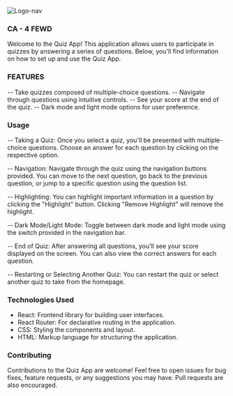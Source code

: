 ![Logo-nav](https://s3.ap-south-1.amazonaws.com/kalvi-education.github.io/front-end-web-development/Kalvium-Logo.png)

### CA - 4 FEWD
Welcome to the Quiz App! This application allows users to participate in quizzes by answering a series of questions. Below, you'll find information on how to set up and use the Quiz App.

### FEATURES
-- Take quizzes composed of multiple-choice questions.
-- Navigate through questions using intuitive controls.
-- See your score at the end of the quiz.
-- Dark mode and light mode options for user preference.

### Usage
-- Taking a Quiz: Once you select a quiz, you'll be presented with multiple-choice questions. Choose an answer for each question by clicking on the respective option.

-- Navigation: Navigate through the quiz using the navigation buttons provided. You can move to the next question, go back to the previous question, or jump to a specific question using the question list.

-- Highlighting: You can highlight important information in a question by clicking the "Highlight" button. Clicking "Remove Highlight" will remove the highlight.

-- Dark Mode/Light Mode: Toggle between dark mode and light mode using the switch provided in the navigation bar.

-- End of Quiz: After answering all questions, you'll see your score displayed on the screen. You can also view the correct answers for each question.

-- Restarting or Selecting Another Quiz: You can restart the quiz or select another quiz to take from the homepage.

### Technologies Used
- React: Frontend library for building user interfaces.
- React Router: For declarative routing in the application.
- CSS: Styling the components and layout.
- HTML: Markup language for structuring the application.

### Contributing
Contributions to the Quiz App are welcome! Feel free to open issues for bug fixes, feature requests, or any suggestions you may have. Pull requests are also encouraged.